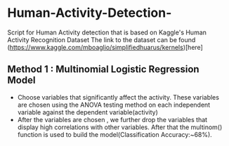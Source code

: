 # Human-Activity-Detection-
Script for Human Activity detection that is based on Kaggle's Human Activity Recognition Dataset
The link to the dataset can be found (https://www.kaggle.com/mboaglio/simplifiedhuarus/kernels)[here]

## Method 1 : Multinomial Logistic Regression Model

* Choose variables that significantly affect the activity. These variables are chosen using the ANOVA testing method on each independent variable against the dependent variable(activity)
* After the variables are chosen , we further drop the variables that display high correlations with other variables. After that the multinom() function is used to build the model(Classification Accuracy:~68%).


